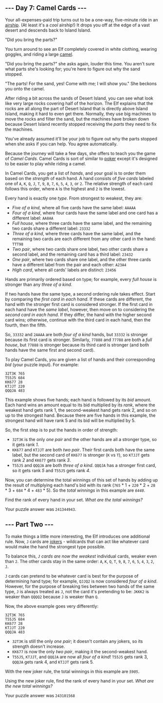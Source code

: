 <article class="day-desc"><h2>--- Day 7: Camel Cards ---</h2><p>Your all-expenses-paid trip turns out to be a one-way, five-minute ride in an <a href="https://en.wikipedia.org/wiki/Airship" target="_blank">airship</a>. (At least it's a <span title="Please only read this sentence while listening to 'The Airship Blackjack' from the Final Fantasy 6 soundtrack."><em>cool</em> airship</span>!) It drops you off at the edge of a vast desert and descends back to Island Island.</p>
<p>"Did you bring the parts?"</p>
<p>You turn around to see an Elf completely covered in white clothing, wearing goggles, and riding a large <a href="https://en.wikipedia.org/wiki/Dromedary" target="_blank">camel</a>.</p>
<p>"Did you bring the parts?" she asks again, louder this time. You aren't sure what parts she's looking for; you're here to figure out why the sand stopped.</p>
<p>"The parts! For the sand, yes! Come with me; I will show you." She beckons you onto the camel.</p>
<p>After riding a bit across the sands of Desert Island, you can see what look like very large rocks covering half of the horizon. The Elf explains that the rocks are all along the part of Desert Island that is directly above Island Island, making it hard to even get there. Normally, they use big machines to move the rocks and filter the sand, but the machines have broken down because Desert Island recently stopped receiving the <em>parts</em> they need to fix the machines.</p>
<p>You've already assumed it'll be your job to figure out why the parts stopped when she asks if you can help. You agree automatically.</p>
<p>Because the journey will take a few days, she offers to teach you the game of <em>Camel Cards</em>. Camel Cards is sort of similar to <a href="https://en.wikipedia.org/wiki/List_of_poker_hands" target="_blank">poker</a> except it's designed to be easier to play while riding a camel.</p>
<p>In Camel Cards, you get a list of <em>hands</em>, and your goal is to order them based on the <em>strength</em> of each hand. A hand consists of <em>five cards</em> labeled one of <code>A</code>, <code>K</code>, <code>Q</code>, <code>J</code>, <code>T</code>, <code>9</code>, <code>8</code>, <code>7</code>, <code>6</code>, <code>5</code>, <code>4</code>, <code>3</code>, or <code>2</code>. The relative strength of each card follows this order, where <code>A</code> is the highest and <code>2</code> is the lowest.</p>
<p>Every hand is exactly one <em>type</em>. From strongest to weakest, they are:</p>
<ul>
<li><em>Five of a kind</em>, where all five cards have the same label: <code>AAAAA</code></li>
<li><em>Four of a kind</em>, where four cards have the same label and one card has a different label: <code>AA8AA</code></li>
<li><em>Full house</em>, where three cards have the same label, and the remaining two cards share a different label: <code>23332</code></li>
<li><em>Three of a kind</em>, where three cards have the same label, and the remaining two cards are each different from any other card in the hand: <code>TTT98</code></li>
<li><em>Two pair</em>, where two cards share one label, two other cards share a second label, and the remaining card has a third label: <code>23432</code></li>
<li><em>One pair</em>, where two cards share one label, and the other three cards have a different label from the pair and each other: <code>A23A4</code></li>
<li><em>High card</em>, where all cards' labels are distinct: <code>23456</code></li>
</ul>
<p>Hands are primarily ordered based on type; for example, every <em>full house</em> is stronger than any <em>three of a kind</em>.</p>
<p>If two hands have the same type, a second ordering rule takes effect. Start by comparing the <em>first card in each hand</em>. If these cards are different, the hand with the stronger first card is considered stronger. If the first card in each hand have the <em>same label</em>, however, then move on to considering the <em>second card in each hand</em>. If they differ, the hand with the higher second card wins; otherwise, continue with the third card in each hand, then the fourth, then the fifth.</p>
<p>So, <code>33332</code> and <code>2AAAA</code> are both <em>four of a kind</em> hands, but <code>33332</code> is stronger because its first card is stronger. Similarly, <code>77888</code> and <code>77788</code> are both a <em>full house</em>, but <code>77888</code> is stronger because its third card is stronger (and both hands have the same first and second card).</p>
<p>To play Camel Cards, you are given a list of hands and their corresponding <em>bid</em> (your puzzle input). For example:</p>
<pre><code>32T3K 765
T55J5 684
KK677 28
KTJJT 220
QQQJA 483
</code></pre>
<p>This example shows five hands; each hand is followed by its <em>bid</em> amount. Each hand wins an amount equal to its bid multiplied by its <em>rank</em>, where the weakest hand gets rank 1, the second-weakest hand gets rank 2, and so on up to the strongest hand. Because there are five hands in this example, the strongest hand will have rank 5 and its bid will be multiplied by 5.</p>
<p>So, the first step is to put the hands in order of strength:</p>
<ul>
<li><code>32T3K</code> is the only <em>one pair</em> and the other hands are all a stronger type, so it gets rank <em>1</em>.</li>
<li><code>KK677</code> and <code>KTJJT</code> are both <em>two pair</em>. Their first cards both have the same label, but the second card of <code>KK677</code> is stronger (<code>K</code> vs <code>T</code>), so <code>KTJJT</code> gets rank <em>2</em> and <code>KK677</code> gets rank <em>3</em>.</li>
<li><code>T55J5</code> and <code>QQQJA</code> are both <em>three of a kind</em>. <code>QQQJA</code> has a stronger first card, so it gets rank <em>5</em> and <code>T55J5</code> gets rank <em>4</em>.</li>
</ul>
<p>Now, you can determine the total winnings of this set of hands by adding up the result of multiplying each hand's bid with its rank (<code>765</code> * 1 + <code>220</code> * 2 + <code>28</code> * 3 + <code>684</code> * 4 + <code>483</code> * 5). So the <em>total winnings</em> in this example are <code><em>6440</em></code>.</p>
<p>Find the rank of every hand in your set. <em>What are the total winnings?</em></p>
</article>
<p>Your puzzle answer was <code>241344943</code>.</p><article class="day-desc"><h2 id="part2">--- Part Two ---</h2><p>To make things a little more interesting, the Elf introduces one additional rule. Now, <code>J</code> cards are <a href="https://en.wikipedia.org/wiki/Joker_(playing_card)" target="_blank">jokers</a> - wildcards that can act like whatever card would make the hand the strongest type possible.</p>
<p>To balance this, <em><code>J</code> cards are now the weakest</em> individual cards, weaker even than <code>2</code>. The other cards stay in the same order: <code>A</code>, <code>K</code>, <code>Q</code>, <code>T</code>, <code>9</code>, <code>8</code>, <code>7</code>, <code>6</code>, <code>5</code>, <code>4</code>, <code>3</code>, <code>2</code>, <code>J</code>.</p>
<p><code>J</code> cards can pretend to be whatever card is best for the purpose of determining hand type; for example, <code>QJJQ2</code> is now considered <em>four of a kind</em>. However, for the purpose of breaking ties between two hands of the same type, <code>J</code> is always treated as <code>J</code>, not the card it's pretending to be: <code>JKKK2</code> is weaker than <code>QQQQ2</code> because <code>J</code> is weaker than <code>Q</code>.</p>
<p>Now, the above example goes very differently:</p>
<pre><code>32T3K 765
T55J5 684
KK677 28
KTJJT 220
QQQJA 483
</code></pre>
<ul>
<li><code>32T3K</code> is still the only <em>one pair</em>; it doesn't contain any jokers, so its strength doesn't increase.</li>
<li><code>KK677</code> is now the only <em>two pair</em>, making it the second-weakest hand.</li>
<li><code>T55J5</code>, <code>KTJJT</code>, and <code>QQQJA</code> are now all <em>four of a kind</em>! <code>T55J5</code> gets rank 3, <code>QQQJA</code> gets rank 4, and <code>KTJJT</code> gets rank 5.</li>
</ul>
<p>With the new joker rule, the total winnings in this example are <code><em>5905</em></code>.</p>
<p>Using the new joker rule, find the rank of every hand in your set. <em>What are the new total winnings?</em></p>
</article>
<p>Your puzzle answer was <code>243101568</code>